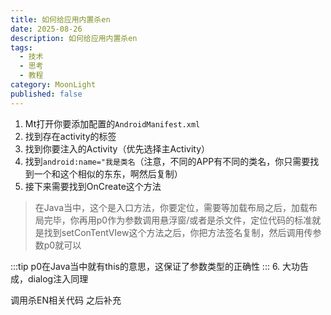 ```yaml
---
title: 如何给应用内置杀en
date: 2025-08-26
description: 如何给应用内置杀en
tags:
  - 技术
  - 思考
  - 教程
category: MoonLight
published: false
---
```

1. Mt打开你要添加配置的`AndroidManifest.xml`
2. 找到存在activity的标签
3. 找到你要注入的Activity（优先选择主Activity）
4. 找到`android:name="我是类名`（注意，不同的APP有不同的类名，你只需要找到一个和这个相似的东东，啊然后复制）
5. 接下来需要找到OnCreate这个方法
> 在Java当中，这个是入口方法，你要定位，需要等加载布局之后，加载布局完毕，你再用p0作为参数调用悬浮窗/或者是杀文件，定位代码的标准就是找到setConTentVIew这个方法之后，你把方法签名复制，然后调用传参数p0就可以

:::tip
p0在Java当中就有this的意思，这保证了参数类型的正确性
:::
6. 大功告成，dialog注入同理

调用杀EN相关代码
 之后补充
